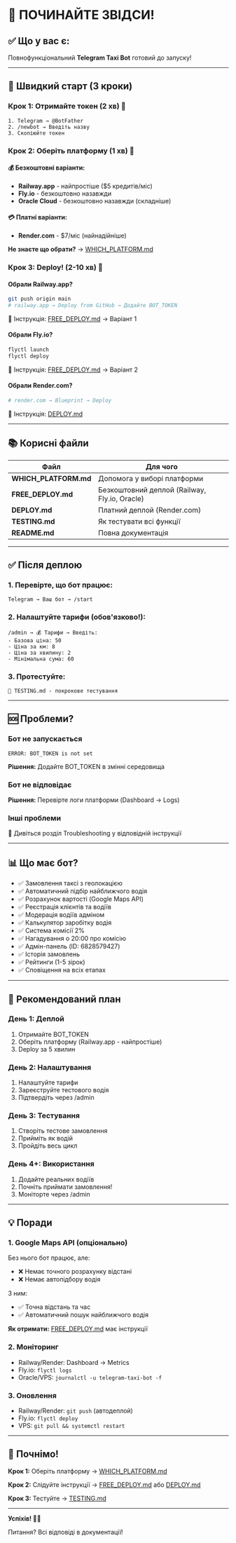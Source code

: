 # 🚀 ПОЧИНАЙТЕ ЗВІДСИ!

## ✅ Що у вас є:

Повнофункціональний **Telegram Taxi Bot** готовий до запуску!

---

## 🎯 Швидкий старт (3 кроки)

### Крок 1: Отримайте токен (2 хв) 🔑
```
1. Telegram → @BotFather
2. /newbot → Введіть назву
3. Скопіюйте токен
```

### Крок 2: Оберіть платформу (1 хв) 🤔

#### 💰 Безкоштовні варіанти:
- **Railway.app** - найпростіше ($5 кредитів/міс)
- **Fly.io** - безкоштовно назавжди
- **Oracle Cloud** - безкоштовно назавжди (складніше)

#### 💳 Платні варіанти:
- **Render.com** - $7/міс (найнадійніше)

**Не знаєте що обрати?** → [WHICH_PLATFORM.md](WHICH_PLATFORM.md)

### Крок 3: Deploy! (2-10 хв) 🚀

#### Обрали Railway.app?
```bash
git push origin main
# railway.app → Deploy from GitHub → Додайте BOT_TOKEN
```
📖 Інструкція: [FREE_DEPLOY.md](FREE_DEPLOY.md) → Варіант 1

#### Обрали Fly.io?
```bash
flyctl launch
flyctl deploy
```
📖 Інструкція: [FREE_DEPLOY.md](FREE_DEPLOY.md) → Варіант 2

#### Обрали Render.com?
```bash
# render.com → Blueprint → Deploy
```
📖 Інструкція: [DEPLOY.md](DEPLOY.md)

---

## 📚 Корисні файли

| Файл | Для чого |
|------|----------|
| **WHICH_PLATFORM.md** | Допомога у виборі платформи |
| **FREE_DEPLOY.md** | Безкоштовний деплой (Railway, Fly.io, Oracle) |
| **DEPLOY.md** | Платний деплой (Render.com) |
| **TESTING.md** | Як тестувати всі функції |
| **README.md** | Повна документація |

---

## ✅ Після деплою

### 1. Перевірте, що бот працює:
```
Telegram → Ваш бот → /start
```

### 2. Налаштуйте тарифи (обов'язково!):
```
/admin → 💰 Тарифи → Введіть:
- Базова ціна: 50
- Ціна за км: 8
- Ціна за хвилину: 2
- Мінімальна сума: 60
```

### 3. Протестуйте:
```
📖 TESTING.md - покрокове тестування
```

---

## 🆘 Проблеми?

### Бот не запускається
```
ERROR: BOT_TOKEN is not set
```
**Рішення:** Додайте BOT_TOKEN в змінні середовища

### Бот не відповідає
**Рішення:** Перевірте логи платформи (Dashboard → Logs)

### Інші проблеми
📖 Дивіться розділ Troubleshooting у відповідній інструкції

---

## 📊 Що має бот?

- ✅ Замовлення таксі з геолокацією
- ✅ Автоматичний підбір найближчого водія
- ✅ Розрахунок вартості (Google Maps API)
- ✅ Реєстрація клієнтів та водіїв
- ✅ Модерація водіїв адміном
- ✅ Калькулятор заробітку водія
- ✅ Система комісії 2%
- ✅ Нагадування о 20:00 про комісію
- ✅ Адмін-панель (ID: 6828579427)
- ✅ Історія замовлень
- ✅ Рейтинги (1-5 зірок)
- ✅ Сповіщення на всіх етапах

---

## 🎯 Рекомендований план

### День 1: Деплой
1. Отримайте BOT_TOKEN
2. Оберіть платформу (Railway.app - найпростіше)
3. Deploy за 5 хвилин

### День 2: Налаштування
1. Налаштуйте тарифи
2. Зареєструйте тестового водія
3. Підтвердіть через /admin

### День 3: Тестування
1. Створіть тестове замовлення
2. Прийміть як водій
3. Пройдіть весь цикл

### День 4+: Використання
1. Додайте реальних водіїв
2. Почніть приймати замовлення!
3. Моніторте через /admin

---

## 💡 Поради

### 1. Google Maps API (опціонально)
Без нього бот працює, але:
- ❌ Немає точного розрахунку відстані
- ❌ Немає автопідбору водія

З ним:
- ✅ Точна відстань та час
- ✅ Автоматичний пошук найближчого водія

**Як отримати:** [FREE_DEPLOY.md](FREE_DEPLOY.md) має інструкції

### 2. Моніторинг
- Railway/Render: Dashboard → Metrics
- Fly.io: `flyctl logs`
- Oracle/VPS: `journalctl -u telegram-taxi-bot -f`

### 3. Оновлення
- Railway/Render: `git push` (автодеплой)
- Fly.io: `flyctl deploy`
- VPS: `git pull && systemctl restart`

---

## 🚀 Почнімо!

**Крок 1:** Оберіть платформу → [WHICH_PLATFORM.md](WHICH_PLATFORM.md)

**Крок 2:** Слідуйте інструкції → [FREE_DEPLOY.md](FREE_DEPLOY.md) або [DEPLOY.md](DEPLOY.md)

**Крок 3:** Тестуйте → [TESTING.md](TESTING.md)

---

**Успіхів! 🚖💨**

Питання? Всі відповіді в документації!
